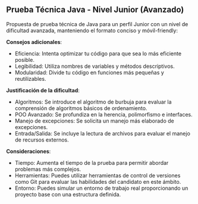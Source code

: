 ## Prueba Técnica Java - Nivel Junior (Avanzado)

Propuesta de prueba técnica de Java para un perfil Junior con un nivel de dificultad avanzada, manteniendo el formato conciso y móvil-friendly:

**Consejos adicionales**:
 * Eficiencia: Intenta optimizar tu código para que sea lo más eficiente posible.
 * Legibilidad: Utiliza nombres de variables y métodos descriptivos.
 * Modularidad: Divide tu código en funciones más pequeñas y reutilizables.

**Justificación de la dificultad**:
 * Algoritmos: Se introduce el algoritmo de burbuja para evaluar la comprensión de algoritmos básicos de ordenamiento.
 * POO Avanzado: Se profundiza en la herencia, polimorfismo e interfaces.
 * Manejo de excepciones: Se solicita un manejo más elaborado de excepciones.
 * Entrada/Salida: Se incluye la lectura de archivos para evaluar el manejo de recursos externos.

**Consideraciones**:
 * Tiempo: Aumenta el tiempo de la prueba para permitir abordar problemas más complejos.
 * Herramientas: Puedes utilizar herramientas de control de versiones como Git para evaluar las habilidades del candidato en este ámbito.
 * Entorno: Puedes simular un entorno de trabajo real proporcionando un proyecto base con una estructura definida.
